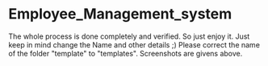 # Employee_Management_system
The whole process is done completely and verified. So just enjoy it. Just keep in mind change the Name and other details ;)
Please correct the name of the folder "template" to "templates".
Screenshots are givens above.
